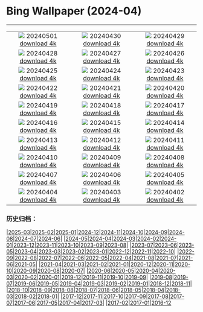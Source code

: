 # Bing Wallpaper (2024-04)
**************
| | | |
| :----: | :----: | :----: |
| ![](https://www.bing.com/th?id=OHR.CheetahRain_EN-US6179670004_1920x1080.jpg) 20240501 [download 4k](https://www.bing.com/th?id=OHR.CheetahRain_EN-US6179670004_UHD.jpg) | ![](https://www.bing.com/th?id=OHR.TulouFujian_EN-US6009679228_1920x1080.jpg) 20240430 [download 4k](https://www.bing.com/th?id=OHR.TulouFujian_EN-US6009679228_UHD.jpg) | ![](https://www.bing.com/th?id=OHR.GuadalupeTexas_EN-US5906260854_1920x1080.jpg) 20240429 [download 4k](https://www.bing.com/th?id=OHR.GuadalupeTexas_EN-US5906260854_UHD.jpg) |
| ![](https://www.bing.com/th?id=OHR.LeucisticHummingbird_EN-US5796079642_1920x1080.jpg) 20240428 [download 4k](https://www.bing.com/th?id=OHR.LeucisticHummingbird_EN-US5796079642_UHD.jpg) | ![](https://www.bing.com/th?id=OHR.KalalochTree_EN-US5565386489_1920x1080.jpg) 20240427 [download 4k](https://www.bing.com/th?id=OHR.KalalochTree_EN-US5565386489_UHD.jpg) | ![](https://www.bing.com/th?id=OHR.PenguinDirections_EN-US5469437415_1920x1080.jpg) 20240426 [download 4k](https://www.bing.com/th?id=OHR.PenguinDirections_EN-US5469437415_UHD.jpg) |
| ![](https://www.bing.com/th?id=OHR.TrilliumOntario_EN-US5180679465_1920x1080.jpg) 20240425 [download 4k](https://www.bing.com/th?id=OHR.TrilliumOntario_EN-US5180679465_UHD.jpg) | ![](https://www.bing.com/th?id=OHR.TrinityDublin_EN-US9065489677_1920x1080.jpg) 20240424 [download 4k](https://www.bing.com/th?id=OHR.TrinityDublin_EN-US9065489677_UHD.jpg) | ![](https://www.bing.com/th?id=OHR.EarthDayTurtle_EN-US4769423754_1920x1080.jpg) 20240423 [download 4k](https://www.bing.com/th?id=OHR.EarthDayTurtle_EN-US4769423754_UHD.jpg) |
| ![](https://www.bing.com/th?id=OHR.CadesCove_EN-US4359486356_1920x1080.jpg) 20240422 [download 4k](https://www.bing.com/th?id=OHR.CadesCove_EN-US4359486356_UHD.jpg) | ![](https://www.bing.com/th?id=OHR.YellowstoneGeyser_EN-US3470127711_1920x1080.jpg) 20240421 [download 4k](https://www.bing.com/th?id=OHR.YellowstoneGeyser_EN-US3470127711_UHD.jpg) | ![](https://www.bing.com/th?id=OHR.OrkneyStones_EN-US3355508244_1920x1080.jpg) 20240420 [download 4k](https://www.bing.com/th?id=OHR.OrkneyStones_EN-US3355508244_UHD.jpg) |
| ![](https://www.bing.com/th?id=OHR.AvilaSpain_EN-US3559491003_1920x1080.jpg) 20240419 [download 4k](https://www.bing.com/th?id=OHR.AvilaSpain_EN-US3559491003_UHD.jpg) | ![](https://www.bing.com/th?id=OHR.SpringCub_EN-US3818124104_1920x1080.jpg) 20240418 [download 4k](https://www.bing.com/th?id=OHR.SpringCub_EN-US3818124104_UHD.jpg) | ![](https://www.bing.com/th?id=OHR.UnionSquareNYC_EN-US3633149979_1920x1080.jpg) 20240417 [download 4k](https://www.bing.com/th?id=OHR.UnionSquareNYC_EN-US3633149979_UHD.jpg) |
| ![](https://www.bing.com/th?id=OHR.RedBallBelgium_EN-US3314192425_1920x1080.jpg) 20240416 [download 4k](https://www.bing.com/th?id=OHR.RedBallBelgium_EN-US3314192425_UHD.jpg) | ![](https://www.bing.com/th?id=OHR.BowlingBallCali_EN-US3241530931_1920x1080.jpg) 20240415 [download 4k](https://www.bing.com/th?id=OHR.BowlingBallCali_EN-US3241530931_UHD.jpg) | ![](https://www.bing.com/th?id=OHR.SpringApple_EN-US3148648329_1920x1080.jpg) 20240414 [download 4k](https://www.bing.com/th?id=OHR.SpringApple_EN-US3148648329_UHD.jpg) |
| ![](https://www.bing.com/th?id=OHR.SunsetArchesNP_EN-US2974318595_1920x1080.jpg) 20240413 [download 4k](https://www.bing.com/th?id=OHR.SunsetArchesNP_EN-US2974318595_UHD.jpg) | ![](https://www.bing.com/th?id=OHR.DragonWaterfall_EN-US2799967886_1920x1080.jpg) 20240412 [download 4k](https://www.bing.com/th?id=OHR.DragonWaterfall_EN-US2799967886_UHD.jpg) | ![](https://www.bing.com/th?id=OHR.OwlSiblings_EN-US2594321387_1920x1080.jpg) 20240411 [download 4k](https://www.bing.com/th?id=OHR.OwlSiblings_EN-US2594321387_UHD.jpg) |
| ![](https://www.bing.com/th?id=OHR.SkagitValleyTulips_EN-US2489408645_1920x1080.jpg) 20240410 [download 4k](https://www.bing.com/th?id=OHR.SkagitValleyTulips_EN-US2489408645_UHD.jpg) | ![](https://www.bing.com/th?id=OHR.SolarEclipseOregon_EN-US2134131862_1920x1080.jpg) 20240409 [download 4k](https://www.bing.com/th?id=OHR.SolarEclipseOregon_EN-US2134131862_UHD.jpg) | ![](https://www.bing.com/th?id=OHR.BeaverDenali_EN-US1894047698_1920x1080.jpg) 20240408 [download 4k](https://www.bing.com/th?id=OHR.BeaverDenali_EN-US1894047698_UHD.jpg) |
| ![](https://www.bing.com/th?id=OHR.JapanHimeji_EN-US1768279571_1920x1080.jpg) 20240407 [download 4k](https://www.bing.com/th?id=OHR.JapanHimeji_EN-US1768279571_UHD.jpg) | ![](https://www.bing.com/th?id=OHR.BahamasSpace_EN-US1544254149_1920x1080.jpg) 20240406 [download 4k](https://www.bing.com/th?id=OHR.BahamasSpace_EN-US1544254149_UHD.jpg) | ![](https://www.bing.com/th?id=OHR.AntelopeBotswana_EN-US3335739405_1920x1080.jpg) 20240405 [download 4k](https://www.bing.com/th?id=OHR.AntelopeBotswana_EN-US3335739405_UHD.jpg) |
| ![](https://www.bing.com/th?id=OHR.KyrgyzstanRainbow_EN-US3266651913_1920x1080.jpg) 20240404 [download 4k](https://www.bing.com/th?id=OHR.KyrgyzstanRainbow_EN-US3266651913_UHD.jpg) | ![](https://www.bing.com/th?id=OHR.JutlandSpring_EN-US3202382460_1920x1080.jpg) 20240403 [download 4k](https://www.bing.com/th?id=OHR.JutlandSpring_EN-US3202382460_UHD.jpg) | ![](https://www.bing.com/th?id=OHR.PalazzoFarnese_EN-US3142967327_1920x1080.jpg) 20240402 [download 4k](https://www.bing.com/th?id=OHR.PalazzoFarnese_EN-US3142967327_UHD.jpg) |

### 历史归档：

|[2025-03](/2025-03/2025-03.md)|[2025-02](/2025-02/2025-02.md)|[2025-01](/2025-01/2025-01.md)|[2024-12](/2024-12/2024-12.md)|[2024-11](/2024-11/2024-11.md)|[2024-10](/2024-10/2024-10.md)|[2024-09](/2024-09/2024-09.md)|[2024-08](/2024-08/2024-08.md)|[2024-07](/2024-07/2024-07.md)|[2024-06](/2024-06/2024-06.md)|
|[2024-05](/2024-05/2024-05.md)|[2024-04](/2024-04/2024-04.md)|[2024-03](/2024-03/2024-03.md)|[2024-02](/2024-02/2024-02.md)|[2024-01](/2024-01/2024-01.md)|[2023-12](/2023-12/2023-12.md)|[2023-11](/2023-11/2023-11.md)|[2023-10](/2023-10/2023-10.md)|[2023-09](/2023-09/2023-09.md)|[2023-08](/2023-08/2023-08.md)|
|[2023-07](/2023-07/2023-07.md)|[2023-06](/2023-06/2023-06.md)|[2023-05](/2023-05/2023-05.md)|[2023-04](/2023-04/2023-04.md)|[2023-03](/2023-03/2023-03.md)|[2023-02](/2023-02/2023-02.md)|[2023-01](/2023-01/2023-01.md)|[2022-12](/2022-12/2022-12.md)|[2022-11](/2022-11/2022-11.md)|[2022-10](/2022-10/2022-10.md)|
|[2022-09](/2022-09/2022-09.md)|[2022-08](/2022-08/2022-08.md)|[2022-07](/2022-07/2022-07.md)|[2022-06](/2022-06/2022-06.md)|[2022-05](/2022-05/2022-05.md)|[2022-04](/2022-04/2022-04.md)|[2021-08](/2021-08/2021-08.md)|[2021-07](/2021-07/2021-07.md)|[2021-06](/2021-06/2021-06.md)|[2021-05](/2021-05/2021-05.md)|
|[2021-04](/2021-04/2021-04.md)|[2021-03](/2021-03/2021-03.md)|[2021-02](/2021-02/2021-02.md)|[2021-01](/2021-01/2021-01.md)|[2020-12](/2020-12/2020-12.md)|[2020-11](/2020-11/2020-11.md)|[2020-10](/2020-10/2020-10.md)|[2020-09](/2020-09/2020-09.md)|[2020-08](/2020-08/2020-08.md)|[2020-07](/2020-07/2020-07.md)|
|[2020-06](/2020-06/2020-06.md)|[2020-05](/2020-05/2020-05.md)|[2020-04](/2020-04/2020-04.md)|[2020-03](/2020-03/2020-03.md)|[2020-02](/2020-02/2020-02.md)|[2020-01](/2020-01/2020-01.md)|[2019-12](/2019-12/2019-12.md)|[2019-11](/2019-11/2019-11.md)|[2019-10](/2019-10/2019-10.md)|[2019-09](/2019-09/2019-09.md)|
|[2019-08](/2019-08/2019-08.md)|[2019-07](/2019-07/2019-07.md)|[2019-06](/2019-06/2019-06.md)|[2019-05](/2019-05/2019-05.md)|[2019-04](/2019-04/2019-04.md)|[2019-03](/2019-03/2019-03.md)|[2019-02](/2019-02/2019-02.md)|[2019-01](/2019-01/2019-01.md)|[2018-12](/2018-12/2018-12.md)|[2018-11](/2018-11/2018-11.md)|
|[2018-10](/2018-10/2018-10.md)|[2018-09](/2018-09/2018-09.md)|[2018-08](/2018-08/2018-08.md)|[2018-07](/2018-07/2018-07.md)|[2018-06](/2018-06/2018-06.md)|[2018-05](/2018-05/2018-05.md)|[2018-04](/2018-04/2018-04.md)|[2018-03](/2018-03/2018-03.md)|[2018-02](/2018-02/2018-02.md)|[2018-01](/2018-01/2018-01.md)|
|[2017-12](/2017-12/2017-12.md)|[2017-11](/2017-11/2017-11.md)|[2017-10](/2017-10/2017-10.md)|[2017-09](/2017-09/2017-09.md)|[2017-08](/2017-08/2017-08.md)|[2017-07](/2017-07/2017-07.md)|[2017-06](/2017-06/2017-06.md)|[2017-05](/2017-05/2017-05.md)|[2017-04](/2017-04/2017-04.md)|[2017-03](/2017-03/2017-03.md)|
|[2017-02](/2017-02/2017-02.md)|[2017-01](/2017-01/2017-01.md)|[2016-12](/2016-12/2016-12.md)